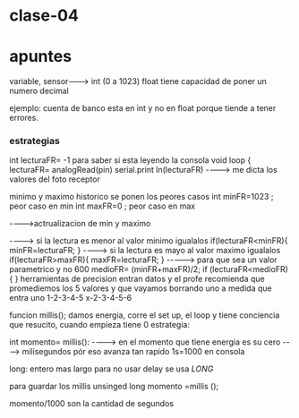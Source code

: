 # clase-04

# apuntes

variable, sensor---> int (0 a 1023) 
float tiene capacidad de poner un numero decimal

ejemplo:
cuenta de banco esta en int y no en float porque tiende a tener errores.

### estrategias
int lecturaFR= -1 
para saber si esta leyendo la consola
void loop {
  lecturaFR= analogRead(pin)
  serial.print ln(lecturaFR) ----> me dicta los valores del foto receptor

minimo y maximo historico
se ponen los peores casos
int minFR=1023 ; peor caso en min
int maxFR=0 ; peor caso en max

---->actrualizacion de min y maximo 

----> si la lectura es menor al valor minimo igualalos
if(lecturaFR<minFR){
      minFR=lecturaFR;
  }
----> si la lectura es mayo al valor maximo igualalos
if(lecturaFR>maxFR){
  maxFR=lecturaFR;
  }
-----> para que sea un valor parametrico  y no 600
medioFR= (minFR+maxFR)/2;
if (lecturaFR<medioFR){
}
herramientas de precision
entran datos y el profe recomienda que promediemos los 5 valores y que vayamos borrando uno a medida que entra uno
1-2-3-4-5
x-2-3-4-5-6


funcion millis();
damos energia, corre el set up, el loop y tiene conciencia que resucito, cuando empieza tiene 0 
estrategia:

int momento= millis():
----> en el momento que tiene energia es su cero
----> milisegundos pór eso avanza tan rapido 1s=1000 en consola

long: entero mas largo
para no usar delay se usa *LONG*

para guardar los millis
unsinged long momento =millis ();

momento/1000 son la cantidad de segundos






















